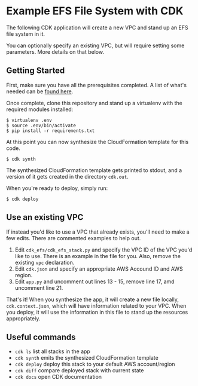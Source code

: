 # Example EFS File System with CDK

The following CDK application will create a new VPC and stand up an EFS file system in it.

You can optionally specify an existing VPC, but will require setting some parameters. More details on that below.

## Getting Started

First, make sure you have all the prerequisites completed. A list of what's needed can be [found here](https://docs.aws.amazon.com/cdk/latest/guide/getting_started.html#getting_started_prerequisites).

Once complete, clone this repository and stand up a virtualenv with the required modules installed:

```
$ virtualenv .env
$ source .env/bin/activate
$ pip install -r requirements.txt
```

At this point you can now synthesize the CloudFormation template for this code.

```
$ cdk synth
```

The synthesized CloudFormation template gets printed to stdout, and a version of it gets created in the directory `cdk.out`.

When you're ready to deploy, simply run:

```
$ cdk deploy
```

## Use an existing VPC

If instead you'd like to use a VPC that already exists, you'll need to make a few edits. There are commented examples to help out.

1. Edit `cdk_efs/cdk_efs_stack.py` and specify the VPC ID of the VPC you'd like to use. There is an example in the file for you. Also, remove the existing `vpc` declaration.
2. Edit `cdk.json` and specify an appropriate AWS Accound ID and AWS region.
3. Edit `app.py` and uncomment out lines 13 - 15, remove line 17, amd uncomment line 21.

That's it! When you synthesize the app, it will create a new file locally, `cdk.context.json`, which will have information related to your VPC. When you deploy, it will use the information in this file to stand up the resources appropriately.

## Useful commands

- `cdk ls` list all stacks in the app
- `cdk synth` emits the synthesized CloudFormation template
- `cdk deploy` deploy this stack to your default AWS account/region
- `cdk diff` compare deployed stack with current state
- `cdk docs` open CDK documentation
